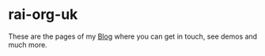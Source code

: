 # rai-org-uk

These are the pages of my [Blog](http://www.rai.org.uk) where you can get in
touch, see demos and much more.
